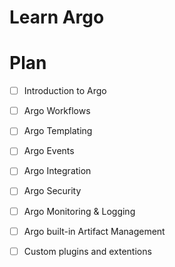---
---
# Learn Argo

# Plan
- [ ] Introduction to Argo
- [ ] Argo Workflows
- [ ] Argo Templating
- [ ] Argo Events
- [ ] Argo Integration
- [ ] Argo Security
- [ ] Argo Monitoring & Logging
- [ ] Argo built-in Artifact Management
- [ ] Custom plugins and extentions

